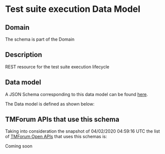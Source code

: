 # Test suite execution Data Model

## Domain

The  schema is part of the  Domain

## Description

REST resource for the test suite execution lifecycle

## Data model

A JSON Schema corresponding to this data model can be found
[here](https://github.com/tmforum-rand/schemas/blob/candidates/Common/TestSuiteExecution.schema.json).

The Data model is defined as shown below:





## TMForum APIs that use this schema

Taking into consideration the snapshot of 04/02/2020 04:59:16 UTC the list of [TMForum Open APIs](https://www.tmforum.org/open-apis/) that uses this schemas is:

Coming soon